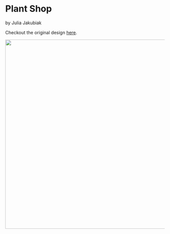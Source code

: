 # Plant Shop
by Julia Jakubiak

Checkout the original design [here](https://dribbble.com/shots/6158149-Plant-Shop).

<p align="center">
<img width="600"  src="https://cdn.dribbble.com/users/1558331/screenshots/6158149/6_4x.png?compress=1&resize=600x445">